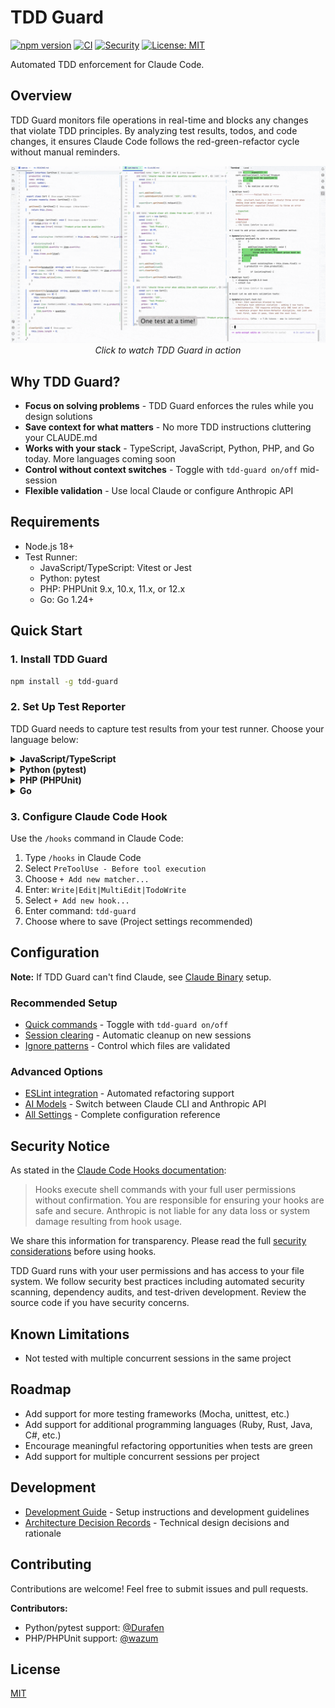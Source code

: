 # TDD Guard

[![npm version](https://badge.fury.io/js/tdd-guard.svg)](https://www.npmjs.com/package/tdd-guard)
[![CI](https://github.com/nizos/tdd-guard/actions/workflows/ci.yml/badge.svg)](https://github.com/nizos/tdd-guard/actions/workflows/ci.yml)
[![Security](https://github.com/nizos/tdd-guard/actions/workflows/security.yml/badge.svg)](https://github.com/nizos/tdd-guard/actions/workflows/security.yml)
[![License: MIT](https://img.shields.io/badge/License-MIT-blue.svg)](LICENSE)

Automated TDD enforcement for Claude Code.

## Overview

TDD Guard monitors file operations in real-time and blocks any changes that violate TDD principles. By analyzing test results, todos, and code changes, it ensures Claude Code follows the red-green-refactor cycle without manual reminders.

<p align="center">
  <a href="https://nizar.se/uploads/videos/tdd-guard-demo.mp4">
    <img src="docs/assets/tdd-guard-demo-screenshot.gif" alt="TDD Guard Demo" width="600">
  </a>
  <br>
  <em>Click to watch TDD Guard in action</em>
</p>

## Why TDD Guard?

- **Focus on solving problems** - TDD Guard enforces the rules while you design solutions
- **Save context for what matters** - No more TDD instructions cluttering your CLAUDE.md
- **Works with your stack** - TypeScript, JavaScript, Python, PHP, and Go today. More languages coming soon
- **Control without context switches** - Toggle with `tdd-guard on/off` mid-session
- **Flexible validation** - Use local Claude or configure Anthropic API

## Requirements

- Node.js 18+
- Test Runner:
  - JavaScript/TypeScript: Vitest or Jest
  - Python: pytest
  - PHP: PHPUnit 9.x, 10.x, 11.x, or 12.x
  - Go: Go 1.24+

## Quick Start

### 1. Install TDD Guard

```bash
npm install -g tdd-guard
```

### 2. Set Up Test Reporter

TDD Guard needs to capture test results from your test runner. Choose your language below:

<details>
<summary><b>JavaScript/TypeScript</b></summary>

Choose your test runner:

#### Vitest

Install the [tdd-guard-vitest](https://www.npmjs.com/package/tdd-guard-vitest) reporter in your project:

```bash
npm install --save-dev tdd-guard-vitest
```

Add to your `vitest.config.ts`:

```typescript
import { defineConfig } from 'vitest/config'
import { VitestReporter } from 'tdd-guard-vitest'

export default defineConfig({
  test: {
    reporters: [
      'default',
      new VitestReporter('/Users/username/projects/my-app'),
    ],
  },
})
```

#### Jest

Install the [tdd-guard-jest](https://www.npmjs.com/package/tdd-guard-jest) reporter in your project:

```bash
npm install --save-dev tdd-guard-jest
```

Add to your `jest.config.ts`:

```typescript
import type { Config } from 'jest'

const config: Config = {
  reporters: [
    'default',
    [
      'tdd-guard-jest',
      {
        projectRoot: '/Users/username/projects/my-app',
      },
    ],
  ],
}

export default config
```

**Note:** For both Vitest and Jest, specify the project root path when your test config is not at the project root (e.g., in workspaces or monorepos). This ensures TDD Guard can find the test results. See the reporter configuration docs for more details:

- [Vitest configuration](reporters/vitest/README.md#configuration)
- [Jest configuration](reporters/jest/README.md#configuration)

</details>

<details>
<summary><b>Python (pytest)</b></summary>

Install the [tdd-guard-pytest](https://pypi.org/project/tdd-guard-pytest) reporter:

```bash
pip install tdd-guard-pytest
```

Configure the project root in your `pyproject.toml`:

```toml
[tool.pytest.ini_options]
tdd_guard_project_root = "/Users/username/projects/my-app"
```

**Note:** Specify the project root path when your tests run from a subdirectory or in a monorepo setup. This ensures TDD Guard can find the test results. See the [pytest reporter configuration](reporters/pytest/README.md#configuration) for alternative configuration methods (pytest.ini, setup.cfg).

</details>

<details>
<summary><b>PHP (PHPUnit)</b></summary>

Install the tdd-guard/phpunit reporter in your project:

```bash
composer require --dev tdd-guard/phpunit
```

For PHPUnit 9.x, add to your `phpunit.xml`:

```xml
<listeners>
    <listener class="TddGuard\PHPUnit\TddGuardListener">
        <arguments>
            <string>/Users/username/projects/my-app</string>
        </arguments>
    </listener>
</listeners>
```

For PHPUnit 10.x/11.x/12.x, add to your `phpunit.xml`:

```xml
<extensions>
    <bootstrap class="TddGuard\PHPUnit\TddGuardExtension">
        <parameter name="projectRoot" value="/Users/username/projects/my-app"/>
    </bootstrap>
</extensions>
```

**Note:** Specify the project root path when your phpunit.xml is not at the project root (e.g., in subdirectories or monorepos). This ensures TDD Guard can find the test results. The reporter saves results to `.claude/tdd-guard/data/test.json`.

</details>

<details>
<summary><b>Go</b></summary>

Install the tdd-guard-go reporter:

```bash
go install github.com/nizos/tdd-guard/reporters/go/cmd/tdd-guard-go@latest
```

Pipe `go test -json` output to the reporter:

```bash
go test -json 2>&1 ./... | tdd-guard-go -project-root /Users/username/projects/my-app
```

For Makefile integration:

```makefile
test:
	go test -json 2>&1 ./... | tdd-guard-go -project-root /Users/username/projects/my-app
```

**Note:** The reporter acts as a filter that passes test output through unchanged while capturing results for TDD Guard. See the [Go reporter configuration](reporters/go/README.md#configuration) for more details.

</details>

### 3. Configure Claude Code Hook

Use the `/hooks` command in Claude Code:

1. Type `/hooks` in Claude Code
2. Select `PreToolUse - Before tool execution`
3. Choose `+ Add new matcher...`
4. Enter: `Write|Edit|MultiEdit|TodoWrite`
5. Select `+ Add new hook...`
6. Enter command: `tdd-guard`
7. Choose where to save (Project settings recommended)

## Configuration

**Note:** If TDD Guard can't find Claude, see [Claude Binary](docs/claude-binary.md) setup.

### Recommended Setup

- [Quick commands](docs/quick-commands.md) - Toggle with `tdd-guard on/off`
- [Session clearing](docs/session-clearing.md) - Automatic cleanup on new sessions
- [Ignore patterns](docs/ignore-patterns.md) - Control which files are validated

### Advanced Options

- [ESLint integration](docs/linting.md) - Automated refactoring support
- [AI Models](docs/ai-model.md) - Switch between Claude CLI and Anthropic API
- [All Settings](docs/configuration.md) - Complete configuration reference

## Security Notice

As stated in the [Claude Code Hooks documentation](https://docs.anthropic.com/en/docs/claude-code/hooks#security-considerations):

> Hooks execute shell commands with your full user permissions without confirmation. You are responsible for ensuring your hooks are safe and secure. Anthropic is not liable for any data loss or system damage resulting from hook usage.

We share this information for transparency. Please read the full [security considerations](https://docs.anthropic.com/en/docs/claude-code/hooks#security-considerations) before using hooks.

TDD Guard runs with your user permissions and has access to your file system. We follow security best practices including automated security scanning, dependency audits, and test-driven development. Review the source code if you have security concerns.

## Known Limitations

- Not tested with multiple concurrent sessions in the same project

## Roadmap

- Add support for more testing frameworks (Mocha, unittest, etc.)
- Add support for additional programming languages (Ruby, Rust, Java, C#, etc.)
- Encourage meaningful refactoring opportunities when tests are green
- Add support for multiple concurrent sessions per project

## Development

- [Development Guide](DEVELOPMENT.md) - Setup instructions and development guidelines
- [Architecture Decision Records](docs/adr/) - Technical design decisions and rationale

## Contributing

Contributions are welcome! Feel free to submit issues and pull requests.

**Contributors:**

- Python/pytest support: [@Durafen](https://github.com/Durafen)
- PHP/PHPUnit support: [@wazum](https://github.com/wazum)

## License

[MIT](LICENSE)
